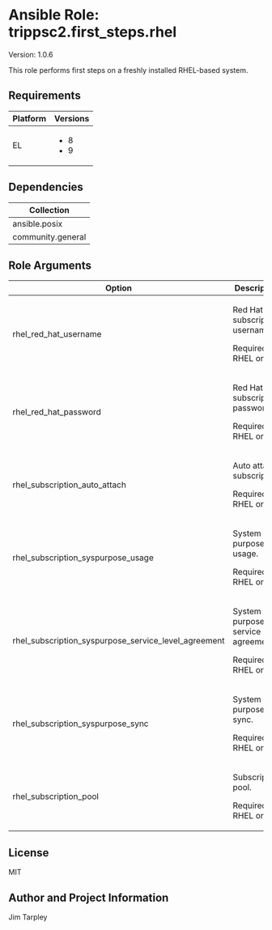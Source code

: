 <!-- BEGIN_ANSIBLE_DOCS -->

# Ansible Role: trippsc2.first_steps.rhel
Version: 1.0.6

This role performs first steps on a freshly installed RHEL-based system.

## Requirements

| Platform | Versions |
| -------- | -------- |
| EL | <ul><li>8</li><li>9</li></ul> |

## Dependencies

| Collection |
| ---------- |
| ansible.posix |
| community.general |

## Role Arguments
|Option|Description|Type|Required|Choices|Default|
|---|---|---|---|---|---|
| rhel_red_hat_username | <p>Red Hat subscription username.</p><p>Required for RHEL only.</p> | str | no |  |  |
| rhel_red_hat_password | <p>Red Hat subscription password.</p><p>Required for RHEL only.</p> | str | no |  |  |
| rhel_subscription_auto_attach | <p>Auto attach subscription.</p><p>Required for RHEL only.</p> | bool | no |  | false |
| rhel_subscription_syspurpose_usage | <p>System purpose usage.</p><p>Required for RHEL only.</p> | str | no |  |  |
| rhel_subscription_syspurpose_service_level_agreement | <p>System purpose service level agreement.</p><p>Required for RHEL only.</p> | str | no |  |  |
| rhel_subscription_syspurpose_sync | <p>System purpose sync.</p><p>Required for RHEL only.</p> | bool | no |  | false |
| rhel_subscription_pool | <p>Subscription pool.</p><p>Required for RHEL only.</p> | str | no |  |  |


## License
MIT

## Author and Project Information
Jim Tarpley
<!-- END_ANSIBLE_DOCS -->
